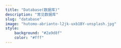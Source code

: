 ```yaml
---
title: "Database(数据库)"
description: "常见数据库"
slug: "database"
image: "hutomo-abrianto-l2jk-uxb1BY-unsplash.jpg"
style:
    background: "#2a9d8f"
    color: "#fff"
---
```

